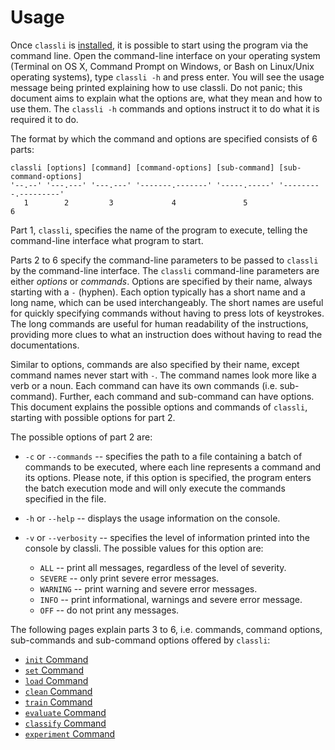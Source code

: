 # Usage
Once `classli` is [installed](../install/), it is possible to start using the program via the command line. Open the command-line interface on your operating system (Terminal on OS X, Command Prompt on Windows, or Bash on Linux/Unix operating systems), type `classli -h` and press enter. You will see the usage message being printed explaining how to use classli. Do not panic; this document aims to explain what the options are, what they mean and how to use them. The `classli -h` commands and options instruct it to do what it is required it to do.

 The format by which the command and options are specified consists of 6 parts:

    classli [options] [command] [command-options] [sub-command] [sub-command-options]
    '--.--' '---.---' '---.---' '-------.-------' '-----.-----' '---------.---------'
       1        2         3             4               5                 6         

Part 1, `classli`, specifies the name of the program to execute, telling the command-line interface what program to start.

Parts 2 to 6 specify the command-line parameters to be passed to `classli` by the command-line interface. The `classli` command-line parameters are either _options_ or _commands_. Options are specified by their name, always starting with a `-` (hyphen). Each option typically has a short name and a long name, which can be used interchangeably. The short names are useful for quickly specifying commands without having to press lots of keystrokes. The long commands are useful for human readability of the instructions, providing more clues to what an instruction does without having to read the documentations.

Similar to options, commands are also specified by their name, except command names never start with `-`. The command names look more like a verb or a noun. Each command can have its own commands (i.e. sub-command). Further, each command and sub-command can have options. This document explains the possible options and commands of `classli`, starting with possible options for part 2.

The possible options of part 2 are:

* `-c` or `--commands` -- specifies the path to a file containing a batch of commands to be executed, where each line represents a command and its options. Please note, if this option is specified, the program enters the batch execution mode and will only execute the commands specified in the file.
* `-h` or `--help` -- displays the usage information on the console.
* `-v` or `--verbosity` -- specifies the level of information printed into the console by classli. The possible values for this option are:

    - `ALL` -- print all messages, regardless of the level of severity.
    - `SEVERE` -- only print severe error messages.
    - `WARNING` -- print warning and severe error messages.
    - `INFO` -- print informational, warnings and severe error message.
    - `OFF` -- do not print any messages.

The following pages explain parts 3 to 6, i.e. commands, command options, sub-commands and sub-command options offered by `classli`:

- [`init` Command](init.html)
- [`set` Command](set.html)
- [`load` Command](load.html)
- [`clean` Command](clean.html)
- [`train` Command](train.html)
- [`evaluate` Command](evaluate.html)
- [`classify` Command](classify.html)
- [`experiment` Command](experiment.html)
